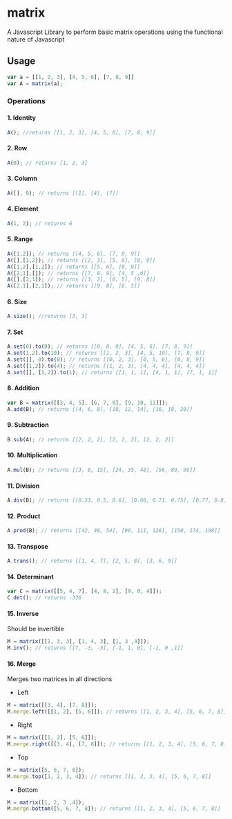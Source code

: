 matrix
======

A Javascript Library to perform basic matrix operations using the functional nature of Javascript

## Usage
```javascript
var a = [[1, 2, 3], [4, 5, 6], [7, 8, 9]]
var A = matrix(a);
```

### Operations
#### 1. Identity
```javascript
A(); //returns [[1, 2, 3], [4, 5, 6], [7, 8, 9]]
```
#### 2. Row
```javascript
A(0); // returns [1, 2, 3]
```
#### 3. Column
```javascript
A([], 0); // returns [[1], [4], [7]]
```
#### 4. Element
```javascript
A(1, 2); // returns 6
```
#### 5. Range
```javascript
A([1,2]); // returns [[4, 5, 6], [7, 8, 9]]
A([],[1,2]); // returns [[2, 3], [5, 6], [8, 9]]
A([1,2],[1,2]); // returns [[5, 6], [8, 9]]
A([2,1],[]); // returns [[7, 8, 9], [4, 5 ,6]]
A([],[2,1]); // returns [[3, 2], [6, 5], [9, 8]]
A([2,1],[2,1]); // returns [[9, 8], [6, 5]]
```
#### 6. Size
```javascript
A.size(); //returns [3, 3]
```
#### 7. Set
```javascript
A.set(0).to(0); // returns [[0, 0, 0], [4, 5, 6], [7, 8, 9]]
A.set(1,2).to(10); // returns [[1, 2, 3], [4, 5, 10], [7, 8, 9]]
A.set([], 0).to(0); // returns [[0, 2, 3], [0, 5, 6], [0, 8, 9]]
A.set([1,2]).to(4); // returns [[1, 2, 3], [4, 4, 4], [4, 4, 4]]
A.set([], [1,2]).to(1); // returns [[1, 1, 1], [4, 1, 1], [7, 1, 1]]
```
#### 8. Addition
```javascript
var B = matrix([[3, 4, 5], [6, 7, 8], [9, 10, 11]]);
A.add(B); // returns [[4, 6, 8], [10, 12, 14], [16, 18, 20]]
```
#### 9. Subtraction
```javascript
B.sub(A); // returns [[2, 2, 2], [2, 2, 2], [2, 2, 2]]
```
#### 10. Multiplication
```javascript
A.mul(B); // returns [[3, 8, 15], [24, 35, 48], [56, 80, 99]]
```
#### 11. Division
```javascript
A.div(B); // returns [[0.33, 0.5, 0.6], [0.66, 0.71, 0.75], [0.77, 0.8, 0.81]]
```
#### 12. Product
```javascript
A.prod(B); // returns [[42, 48, 54], [96, 111, 126], [150, 174, 198]]
```
#### 13. Transpose
```javascript
A.trans(); // returns [[1, 4, 7], [2, 5, 8], [3, 6, 9]]
```
#### 14. Determinant
```javascript
var C = matrix([[5, 4, 7], [4, 8, 2], [9, 0, 4]]);
C.det(); // returns -336
```
#### 15. Inverse
Should be invertible
```javascript
M = matrix([[1, 3, 3], [1, 4, 3], [1, 3 ,4]]);
M.inv(); // returns [[7, -3, -3], [-1, 1, 0], [-1, 0 ,1]]
```

#### 16. Merge
Merges two matrices in all directions

* Left
```javascript
M = matrix([[3, 4], [7, 8]]);
M.merge.left([[1, 2], [5, 6]]); // returns [[1, 2, 3, 4], [5, 6, 7, 8]]
```
* Right
```javascript
M = matrix([[1, 2], [5, 6]]);
M.merge.right([[3, 4], [7, 8]]); // returns [[1, 2, 3, 4], [5, 6, 7, 8]]
```
* Top
```javascript
M = matrix([5, 6, 7, 8]);
M.merge.top([1, 2, 3, 4]); // returns [[1, 2, 3, 4], [5, 6, 7, 8]]
```
* Bottom
```javascript
M = matrix([1, 2, 3 ,4]);
M.merge.bottom([5, 6, 7, 8]); // returns [[1, 2, 3, 4], [5, 6, 7, 8]]
```
